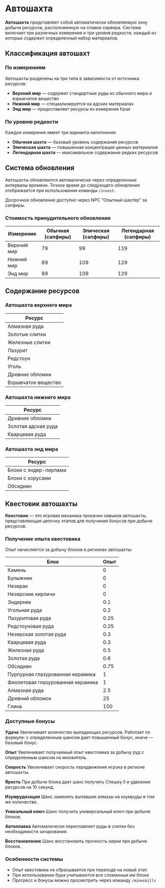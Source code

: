 # Автошахта

**Автошахта** представляет собой автоматически обновляемую зону добычи ресурсов, расположенную на спавне сервера. Система включает три различных измерения и три уровня редкости, каждый из которых содержит определенный набор материалов.

## Классификация автошахт

### По измерениям

Автошахты разделены на три типа в зависимости от источника ресурсов:
- **Верхний мир** — содержит стандартные руды из обычного мира и взрывчатое вещество
- **Нижний мир** — специализируется на адских материалах  
- **Энд мир** — предоставляет ресурсы из измерения Края

### По уровню редкости

Каждое измерение имеет три варианта наполнения:
- **Обычная шахта** — базовый уровень содержания ресурсов
- **Эпическая шахта** — повышенная концентрация ценных материалов
- **Легендарная шахта** — максимальное содержание редких ресурсов

## Система обновления

Автошахты обновляются автоматически через определенные интервалы времени. Точное время до следующего обновления отображается при использовании команды `/invest`. 

Досрочное обновление доступно через NPC "Опытный шахтер" за сапфиры.

### Стоимость принудительного обновления

| Измерение | Обычная (сапфиры) | Эпическая (сапфиры) | Легендарная (сапфиры) |
|-----------|-------------------|---------------------|----------------------|
| Верхний мир | 79 | 99 | 119 |
| Нижний мир | 89 | 109 | 129 |
| Энд мир | 89 | 109 | 129 |

## Содержание ресурсов

### Автошахта верхнего мира

| Ресурс |
|--------|
| Алмазная руда |
| Золотые слитки |
| Железные слитки |
| Лазурит |
| Редстоун |
| Уголь |
| Древние обломки |
| Взрывчатое вещество |

### Автошахта нижнего мира

| Ресурс |
|--------|
| Древние обломки |
| Золотая адская руда |
| Кварцевая руда |

### Автошахта энд мира

| Ресурс |
|--------|
| Блоки с эндер-перлами |
| Блоки с хорусами |
| Обсидиан |

## Квестовик автошахты

**Квестовик** — это игровая механика прокачки навыков автошахты, представляющая цепочку этапов для получения бонусов при добыче ресурсов.

### Получение опыта квестовика

Опыт начисляется за добычу блоков в регионах автошахты:

| Блок | Опыт |
|------|------|
| Камень | 0 |
| Булыжник | 0 |
| Незерак | 0 |
| Незерские кирпичи | 0 |
| Эндерняк | 0.1 |
| Угольная руда | 0.2 |
| Лазуритовая руда | 0.25 |
| Редстоуновая руда | 0.25 |
| Незерская золотая руда | 0.3 |
| Кварцевая руда | 0.3 |
| Железная руда | 0.5 |
| Золотая руда | 0.6 |
| Обсидиан | 0.75 |
| Пурпурная глазурованная керамика | 1 |
| Фиолетовая глазурованная керамика | 1 |
| Алмазная руда | 2.5 |
| Древний обломок | 25 |
| Глина | 100 |

### Доступные бонусы

**Удача**
Увеличивает количество выпадающих ресурсов. Работает по формуле: с определенным шансом дает повышенный бонус, иначе — базовый бонус.

**Опыт**
Увеличивает получаемый опыт квестовика за добычу руд с определенным шансом на множитель.

**Скорость**
Увеличивает скорость передвижения игрока в регионе автошахты.

**Ярость**
При добыче блока дает шанс получить Спешку II и удвоение ресурсов на 10 секунд.

**Изумрудизация**
Шанс заменить выпавшие алмазы на изумруды в том же количестве.

**Уникальный ключ**
Шанс получить универсальный ключ при добыче блоков.

**Автоплавка**
Автоматически переплавляет руды в слитки без необходимости зачарования.

**Восстановление**
Шанс восстановить прочность кирки при добыче блоков.

### Особенности системы
- Опыт квестовика не сбрасывается при переходе на новый этап
- При использовании бура учитываются все сломанные им блоки
- Прогресс и бонусы можно просмотреть через команду `/mineskills`